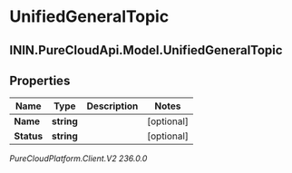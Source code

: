 # UnifiedGeneralTopic

## ININ.PureCloudApi.Model.UnifiedGeneralTopic

## Properties

|Name | Type | Description | Notes|
|------------ | ------------- | ------------- | -------------|
| **Name** | **string** |  | [optional] |
| **Status** | **string** |  | [optional] |



_PureCloudPlatform.Client.V2 236.0.0_
